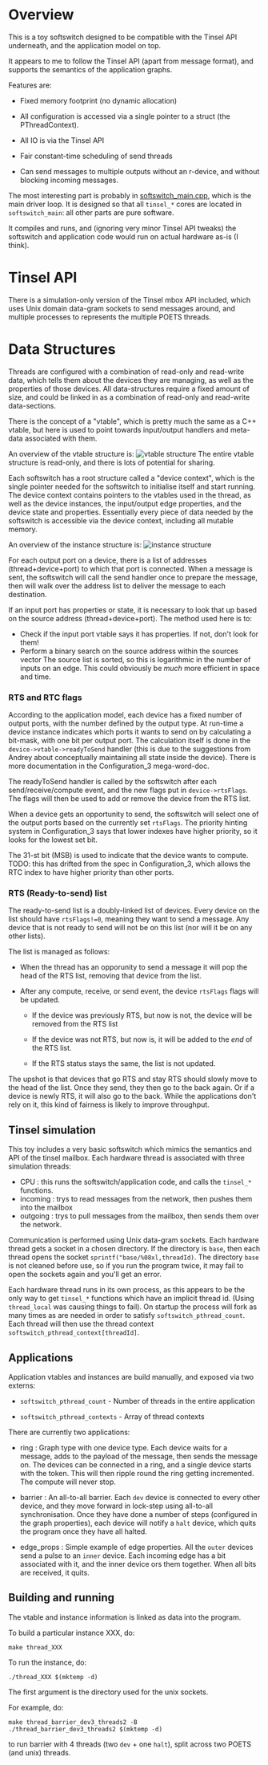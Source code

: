 Overview
========

This is a toy softswitch designed to be
compatible with the Tinsel API underneath,
and the application model on top.

It appears to me to follow the Tinsel API
(apart from message format), and supports the
semantics of the application graphs.

Features are:

- Fixed memory footprint (no dynamic allocation)

- All configuration is accessed via a single
  pointer to a struct (the PThreadContext).

- All IO is via the Tinsel API

- Fair constant-time scheduling of send threads

- Can send messages to multiple outputs without
  an r-device, and without blocking incoming messages.

The most interesting part is probably in
[softswitch_main.cpp](src/softswitch/softswitch_main.cpp), which is the main
driver loop. It is designed so that all `tinsel_*` cores
are located in `softswitch_main`: all other parts are
pure software.

It compiles and runs, and (ignoring very minor Tinsel API
tweaks) the softswitch and application code would run on
actual hardware as-is (I think).

Tinsel API
==========

There is a simulation-only version of the Tinsel mbox API included,
which uses Unix domain data-gram sockets to send messages around,
and multiple processes to represents the multiple POETS threads.



Data Structures
===============

Threads are configured with a combination of read-only and read-write
data, which tells them about the devices they are managing,
as well as the properties of those devices. All data-structures
require a fixed amount of size, and could be linked in as a
combination of read-only and read-write data-sections.

There is the concept of a "vtable", which is pretty much
the same as a C++ vtable, but here is used to point towards
input/output handlers and meta-data associated with them.

An overview of the vtable structure is:
![vtable structure](docs/vtable-structure.png)
The entire vtable structure is read-only, and there is lots
of potential for sharing.

Each softswitch has a root structure called a "device context", which
is the single pointer needed for the softswitch to initialise itself
and start running. The device context contains pointers to the
vtables used in the thread, as well as the device instances, the
input/output edge properties, and the device state and properties.
Essentially every piece of data needed by the softswitch is
accessible via the device context, including all mutable memory.

An overview of the instance structure is:
![instance structure](docs/instance-structure.png)

For each output port on a device, there is a list of addresses (thread+device+port)
to which that port is connected. When a message is sent, the softswitch
will call the send handler once to prepare the message, then will walk
over the address list to deliver the message to each destination.

If an input port has properties or state, it is necessary to
look that up based on the source address (thread+device+port).
The method used here is to:
- Check if the input port vtable says it has properties. If not, don't look for them!
- Perform a binary search on the source address within the sources vector
The source list is sorted, so this is logarithmic in the number of
inputs on an edge. This could obviously be _much_ more efficient in space and time.

### RTS and RTC flags

According to the application model, each device has a fixed
number of output ports, with the number defined by the
output type. At run-time a device instance indicates which
ports it wants to send on by calculating a bit-mask, with
one bit per output port. The calculation itself is done in
the `device->vtable->readyToSend` handler (this is due to
the suggestions from Andrey about conceptually maintaining
all state inside the device). There is more documentation
in the Configuration_3 mega-word-doc.

The readyToSend handler is called by the softswitch after
each send/receive/compute event, and the new flags put in
`device->rtsFlags`. The flags will then be used to add or
remove the device from the RTS list.

When a device gets an opportunity to send, the softswitch
will select one of the output ports based on the currently
set `rtsFlags`. The priority hinting system in Configuration_3
says that lower indexes have higher priority, so it looks
for the lowest set bit.

The 31-st bit (MSB) is used to indicate that the device
wants to compute. TODO: this has drifted from the spec
in Configuration_3, which allows the RTC index to have
higher priority than other ports.

### RTS (Ready-to-send) list

The ready-to-send list is a doubly-linked list of devices. Every device
on the list should have `rtsFlags!=0`, meaning they want to send a message.
Any device that is not ready to send will not be on this list (nor will
it be on any other lists).

The list is managed as follows:

- When the thread has an opporunity to send a message it will pop
  the head of the RTS list, removing that device from the list.

- After any compute, receive, or send event, the device `rtsFlags`
  flags will be updated.

  - If the device was previously RTS, but now is not, the device
    will be removed from the RTS list

  - If the device was not RTS, but now is, it will be added to
    the _end_ of the RTS list.

  - If the RTS status stays the same, the list is not updated.

The upshot is that devices that go RTS and stay RTS should
slowly move to the head of the list. Once they send, they
then go to the back again. Or if a device is newly RTS, it
will also go to the back. While the applications don't
rely on it, this kind of fairness is likely to improve
throughput.

Tinsel simulation
-----------------

This toy includes a very basic softswitch which mimics the semantics
and API of the tinsel mailbox. Each hardware thread is associated with three
simulation threads:
- CPU : this runs the softswitch/application code, and calls the `tinsel_*` functions.
- incoming : trys to read messages from the network, then pushes them into the mailbox
- outgoing : trys to pull messages from the mailbox, then sends them over the network.

Communication is performed using Unix data-gram sockets. Each hardware thread gets
a socket in a chosen directory. If the directory is `base`, then each thread opens
the socket `sprintf("base/%08xl,threadId)`. The directory `base` is not cleaned
before use, so if you run the program twice, it may fail to open the sockets
again and you'll get an error.

Each hardware thread runs in its own process, as this appears to be the
only way to get `tinsel_*` functions which have an implicit thread id.
(Using `thread_local` was causing things to fail). On startup the process
will fork as many times as are needed in order to satisfy `softswitch_pthread_count`.
Each thread will then use the thread context `softswitch_pthread_context[threadId]`.

Applications
------------

Application vtables and instances are build manually, and exposed via two externs:

- `softswitch_pthread_count` - Number of threads in the entire application

- `softswitch_pthread_contexts` - Array of thread contexts

There are currently two applications:

- ring : Graph type with one device type. Each device waits for a message, adds to
  the payload of the message, then sends the message on. The devices can be
  connected in a ring, and a single device starts with the token. This will then
  ripple round the ring getting incremented. The compute will never stop.

- barrier : An all-to-all barrier. Each `dev` device is connected to every other
  device, and they move forward in lock-step using all-to-all synchronisation.
  Once they have done a number of steps (configured in the graph properties), each
  device will notify a `halt` device, which quits the program once they have all
  halted.

- edge_props : Simple example of edge properties. All the `outer` devices send a
  pulse to an `inner` device. Each incoming edge has a bit associated with it, and
  the inner device ors them together. When all bits are received, it quits.

Building and running
--------------------

The vtable and instance information is linked as data into the program.

To build a particular instance XXX, do:

    make thread_XXX

To run the instance, do:

    ./thread_XXX $(mktemp -d)

The first argument is the directory used for the unix sockets.

For example, do:

    make thread_barrier_dev3_threads2 -B
    ./thread_barrier_dev3_threads2 $(mktemp -d)

to run barrier with 4 threads (two `dev` + one `halt`), split across two
POETS (and unix) threads.
